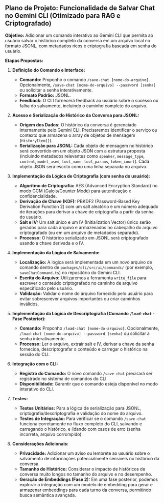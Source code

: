 ## Plano de Projeto: Funcionalidade de Salvar Chat no Gemini CLI (Otimizado para RAG e Criptografado)

**Objetivo:** Adicionar um comando interativo ao Gemini CLI que permita ao usuário salvar o histórico completo da conversa em um arquivo local no formato JSONL, com metadados ricos e criptografia baseada em senha do usuário.

**Etapas Propostas:**

1.  **Definição do Comando e Interface:**
    *   **Comando:** Proponho o comando `/save-chat [nome-do-arquivo]`. Opcionalmente, `/save-chat [nome-do-arquivo] --password [senha]` ou solicitar a senha interativamente.
    *   **Formato Padrão:** JSONL.
    *   **Feedback:** O CLI fornecerá feedback ao usuário sobre o sucesso ou falha do salvamento, incluindo o caminho completo do arquivo.

2.  **Acesso e Serialização do Histórico da Conversa para JSONL:**
    *   **Origem dos Dados:** O histórico da conversa é gerenciado internamente pelo Gemini CLI. Precisaremos identificar o serviço ou contexto que armazena o array de objetos de mensagem (`HistoryItem[]`).
    *   **Serialização para JSONL:** Cada objeto de mensagem no histórico será convertido em um objeto JSON com a estrutura proposta (incluindo metadados relevantes como `speaker`, `message_type`, `content`, `model_used`, `tool_name`, `tool_params`, `token_count`). Cada objeto JSON será escrito como uma linha separada no arquivo.

3.  **Implementação da Lógica de Criptografia (com senha do usuário):**
    *   **Algoritmo de Criptografia:** AES (Advanced Encryption Standard) no modo GCM (Galois/Counter Mode) para autenticação e confidencialidade.
    *   **Derivação de Chave (KDF):** PBKDF2 (Password-Based Key Derivation Function 2) com um salt aleatório e um número adequado de iterações para derivar a chave de criptografia a partir da senha do usuário.
    *   **Salt e IV:** Um salt único e um IV (Initialization Vector) único serão gerados para cada arquivo e armazenados no cabeçalho do arquivo criptografado (ou em um arquivo de metadados separado).
    *   **Processo:** O histórico serializado em JSONL será criptografado usando a chave derivada e o IV.

4.  **Implementação da Lógica de Salvamento:**
    *   **Localização:** A lógica será implementada em um novo arquivo de comando dentro de `packages/cli/src/ui/commands/` (por exemplo, `saveChatCommand.ts`) no repositório do Gemini CLI.
    *   **Escrita do Arquivo:** Utilizaremos a ferramenta `write_file` para escrever o conteúdo criptografado no caminho de arquivo especificado pelo usuário.
    *   **Validação:** Validar o nome do arquivo fornecido pelo usuário para evitar sobrescrever arquivos importantes ou criar caminhos inválidos.

5.  **Implementação da Lógica de Descriptografia (Comando `/load-chat` - Fase Posterior):**
    *   **Comando:** Proponho `/load-chat [nome-do-arquivo]`. Opcionalmente, `/load-chat [nome-do-arquivo] --password [senha]` ou solicitar a senha interativamente.
    *   **Processo:** Ler o arquivo, extrair salt e IV, derivar a chave da senha fornecida, descriptografar o conteúdo e carregar o histórico na sessão do CLI.

6.  **Integração com o CLI:**
    *   **Registro do Comando:** O novo comando `/save-chat` precisará ser registrado no sistema de comandos do CLI.
    *   **Disponibilidade:** Garantir que o comando esteja disponível no modo interativo do CLI.

7.  **Testes:**
    *   **Testes Unitários:** Para a lógica de serialização para JSONL, criptografia/descriptografia e validação do nome do arquivo.
    *   **Testes de Integração:** Para verificar se o comando `/save-chat` funciona corretamente no fluxo completo do CLI, salvando e carregando o histórico, e lidando com casos de erro (senha incorreta, arquivo corrompido).

8.  **Considerações Adicionais:**
    *   **Privacidade:** Adicionar um aviso ou lembrete ao usuário sobre o salvamento de informações potencialmente sensíveis no histórico da conversa.
    *   **Tamanho do Histórico:** Considerar o impacto de históricos de conversa muito longos no tamanho do arquivo e no desempenho.
    *   **Geração de Embeddings (Fase 2):** Em uma fase posterior, podemos explorar a integração com um modelo de embedding para gerar e armazenar embeddings para cada turno da conversa, permitindo busca semântica avançada.
